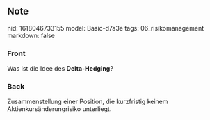 ## Note
nid: 1618046733155
model: Basic-d7a3e
tags: 06_risikomanagement
markdown: false

### Front
Was ist die Idee des <b>Delta-Hedging</b>?

### Back
Zusammenstellung einer Position, die kurzfristig keinem Aktienkursänderungrisiko unterliegt.
